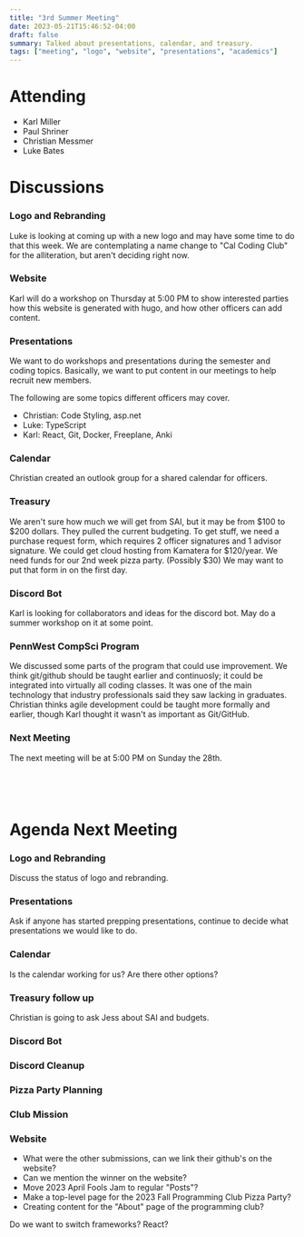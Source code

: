 ```yaml
---
title: "3rd Summer Meeting"
date: 2023-05-21T15:46:52-04:00
draft: false
summary: Talked about presentations, calendar, and treasury.
tags: ["meeting", "logo", "website", "presentations", "academics"]
---
```


# Attending
- Karl Miller
- Paul Shriner
- Christian Messmer
- Luke Bates

# Discussions


### Logo and Rebranding

Luke is looking at coming up with a new logo and may have some time to do that this week. We are contemplating a name change to "Cal Coding Club" for the alliteration, but aren't deciding right now.

### Website

Karl will do a workshop on Thursday at 5:00 PM to show interested parties how this website is generated with hugo, and how other officers can add content.

### Presentations

We want to do workshops and presentations during the semester and coding topics. Basically, we want to put content in our meetings to help recruit new members.

The following are some topics different officers may cover.

- Christian: Code Styling, asp.net
- Luke: TypeScript
- Karl: React, Git, Docker, Freeplane, Anki

### Calendar

Christian created an outlook group for a shared calendar for officers.

### Treasury

We aren't sure how much we will get from SAI, but it may be from $100 to $200 dollars. They pulled the current budgeting. To get stuff, we need a purchase request form, which requires 2 officer signatures and 1 advisor signature. We could get cloud hosting from Kamatera for $120/year. We need funds for our 2nd week pizza party. (Possibly $30) We may want to put that form in on the first day.

### Discord Bot

Karl is looking for collaborators and ideas for the discord bot. May do a summer workshop on it at some point.

### PennWest CompSci Program

We discussed some parts of the program that could use improvement. We think git/github should be taught earlier and continuosly; it could be integrated into virtually all coding classes. It was one of the main technology that industry professionals said they saw lacking in graduates. Christian thinks agile development could be taught more formally and earlier, though Karl thought it wasn't as important as Git/GitHub.

### Next Meeting

The next meeting will be at 5:00 PM on Sunday the 28th.


&nbsp;

&nbsp;

# Agenda Next Meeting

### Logo and Rebranding

Discuss the status of logo and rebranding.

### Presentations

Ask if anyone has started prepping presentations, continue to decide what presentations we would like to do.

### Calendar

Is the calendar working for us? Are there other options?

### Treasury follow up

Christian is going to ask Jess about SAI and budgets. 

### Discord Bot

### Discord Cleanup

### Pizza Party Planning

### Club Mission

### Website

- What were the other submissions, can we link their github's on the website?
- Can we mention the winner on the website?
- Move 2023 April Fools Jam to regular "Posts"?
- Make a top-level page for the 2023 Fall Programming Club Pizza Party?
- Creating content for the "About" page of the programming club?

Do we want to switch frameworks? React?

